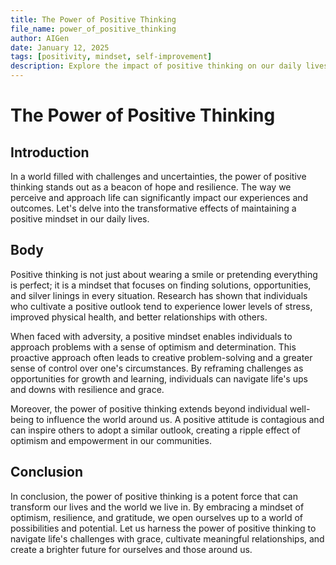 ```yaml
---
title: The Power of Positive Thinking
file_name: power_of_positive_thinking
author: AIGen
date: January 12, 2025
tags: [positivity, mindset, self-improvement]
description: Explore the impact of positive thinking on our daily lives and how it can lead to a more fulfilling existence.
---
```


# The Power of Positive Thinking

## Introduction
In a world filled with challenges and uncertainties, the power of positive thinking stands out as a beacon of hope and resilience. The way we perceive and approach life can significantly impact our experiences and outcomes. Let's delve into the transformative effects of maintaining a positive mindset in our daily lives.

## Body
Positive thinking is not just about wearing a smile or pretending everything is perfect; it is a mindset that focuses on finding solutions, opportunities, and silver linings in every situation. Research has shown that individuals who cultivate a positive outlook tend to experience lower levels of stress, improved physical health, and better relationships with others.

When faced with adversity, a positive mindset enables individuals to approach problems with a sense of optimism and determination. This proactive approach often leads to creative problem-solving and a greater sense of control over one's circumstances. By reframing challenges as opportunities for growth and learning, individuals can navigate life's ups and downs with resilience and grace.

Moreover, the power of positive thinking extends beyond individual well-being to influence the world around us. A positive attitude is contagious and can inspire others to adopt a similar outlook, creating a ripple effect of optimism and empowerment in our communities.

## Conclusion
In conclusion, the power of positive thinking is a potent force that can transform our lives and the world we live in. By embracing a mindset of optimism, resilience, and gratitude, we open ourselves up to a world of possibilities and potential. Let us harness the power of positive thinking to navigate life's challenges with grace, cultivate meaningful relationships, and create a brighter future for ourselves and those around us.